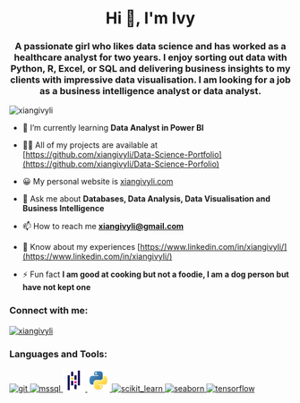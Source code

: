 <h1 align="center">Hi 👋, I'm Ivy</h1>
<h3 align="center">A passionate girl who likes data science and has worked as a healthcare analyst for two years. I enjoy sorting out data with 
Python, R, Excel, or SQL and delivering business insights to my clients with impressive data visualisation. I am looking for a job as a business intelligence analyst or data analyst.</h3>

<p align="left"> <img src="https://komarev.com/ghpvc/?username=xiangivyli&label=Profile%20views&color=0e75b6&style=flat" alt="xiangivyli" /> </p>

- 🌱 I’m currently learning **Data Analyst in Power BI**

- 👨‍💻 All of my projects are available at [https://github.com/xiangivyli/Data-Science-Portfolio](https://github.com/xiangivyli/Data-Science-Porfolio)

- 😀 My personal website is [xiangivyli.com](xiangivyli.com)

- 💬 Ask me about **Databases, Data Analysis, Data Visualisation and Business Intelligence**

- 📫 How to reach me **xiangivyli@gmail.com**

- 📄 Know about my experiences [https://www.linkedin.com/in/xiangivyli/](https://www.linkedin.com/in/xiangivyli/)

- ⚡ Fun fact **I am good at cooking but not a foodie, I am a dog person but have not kept one**

<h3 align="left">Connect with me:</h3>
<p align="left">
<a href="https://linkedin.com/in/xiangivyli" target="blank"><img align="center" src="https://raw.githubusercontent.com/rahuldkjain/github-profile-readme-generator/master/src/images/icons/Social/linked-in-alt.svg" alt="xiangivyli" height="30" width="40" /></a>
</p>

<h3 align="left">Languages and Tools:</h3>
<p align="left"> <a href="https://git-scm.com/" target="_blank" rel="noreferrer"> <img src="https://www.vectorlogo.zone/logos/git-scm/git-scm-icon.svg" alt="git" width="40" height="40"/> </a> <a href="https://www.microsoft.com/en-us/sql-server" target="_blank" rel="noreferrer"> <img src="https://www.svgrepo.com/show/303229/microsoft-sql-server-logo.svg" alt="mssql" width="40" height="40"/> </a> <a href="https://pandas.pydata.org/" target="_blank" rel="noreferrer"> <img src="https://raw.githubusercontent.com/devicons/devicon/2ae2a900d2f041da66e950e4d48052658d850630/icons/pandas/pandas-original.svg" alt="pandas" width="40" height="40"/> </a> <a href="https://www.python.org" target="_blank" rel="noreferrer"> <img src="https://raw.githubusercontent.com/devicons/devicon/master/icons/python/python-original.svg" alt="python" width="40" height="40"/> </a> <a href="https://scikit-learn.org/" target="_blank" rel="noreferrer"> <img src="https://upload.wikimedia.org/wikipedia/commons/0/05/Scikit_learn_logo_small.svg" alt="scikit_learn" width="40" height="40"/> </a> <a href="https://seaborn.pydata.org/" target="_blank" rel="noreferrer"> <img src="https://seaborn.pydata.org/_images/logo-mark-lightbg.svg" alt="seaborn" width="40" height="40"/> </a> <a href="https://www.tensorflow.org" target="_blank" rel="noreferrer"> <img src="https://www.vectorlogo.zone/logos/tensorflow/tensorflow-icon.svg" alt="tensorflow" width="40" height="40"/> </a> </p>
